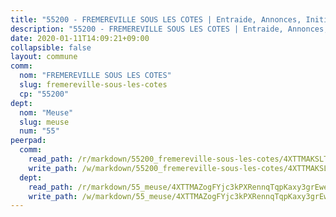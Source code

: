 ```yaml
---
title: "55200 - FREMEREVILLE SOUS LES COTES | Entraide, Annonces, Initiatives"
description: "55200 - FREMEREVILLE SOUS LES COTES | Entraide, Annonces, Initiatives"
date: 2020-01-11T14:09:21+09:00
collapsible: false
layout: commune
comm:
  nom: "FREMEREVILLE SOUS LES COTES"
  slug: fremereville-sous-les-cotes
  cp: "55200"
dept:
  nom: "Meuse"
  slug: meuse
  num: "55"
peerpad:
  comm:
    read_path: /r/markdown/55200_fremereville-sous-les-cotes/4XTTMAKSLT34AF9AmCmChPXVxhgKaaUom9Egg3rLU4E2Lka9w
    write_path: /w/markdown/55200_fremereville-sous-les-cotes/4XTTMAKSLT34AF9AmCmChPXVxhgKaaUom9Egg3rLU4E2Lka9w-K3TgThvfrMzJVDhfyeCVL8XAqpgWqrVxRGKws6XWkSZKcUJU1WWvEeYRBQw4REAWqKKSCAtjnrhxLiQd5ebnBPCqRTkLs4cvRgrJXf8H3pQzRgH6ahBxCA72AEvkHdT7Yc9Qm3YM
  dept:
    read_path: /r/markdown/55_meuse/4XTTMAZogFYjc3kPXRennqTqpKaxy3grEwemFqg29rwkrPVit
    write_path: /w/markdown/55_meuse/4XTTMAZogFYjc3kPXRennqTqpKaxy3grEwemFqg29rwkrPVit-K3TgUKFK4U3KduRmUzLc9vHoSRQG77sF2Wbs3cyWXobZcgb6TfASJcGDPror5ZZanBF6Mpjeq1Ushd16Pu9ha9F7F38qzhQqES3b79Xt7LuU1tzmWNED66pWnroExmsHxWtFur2G
---
```


